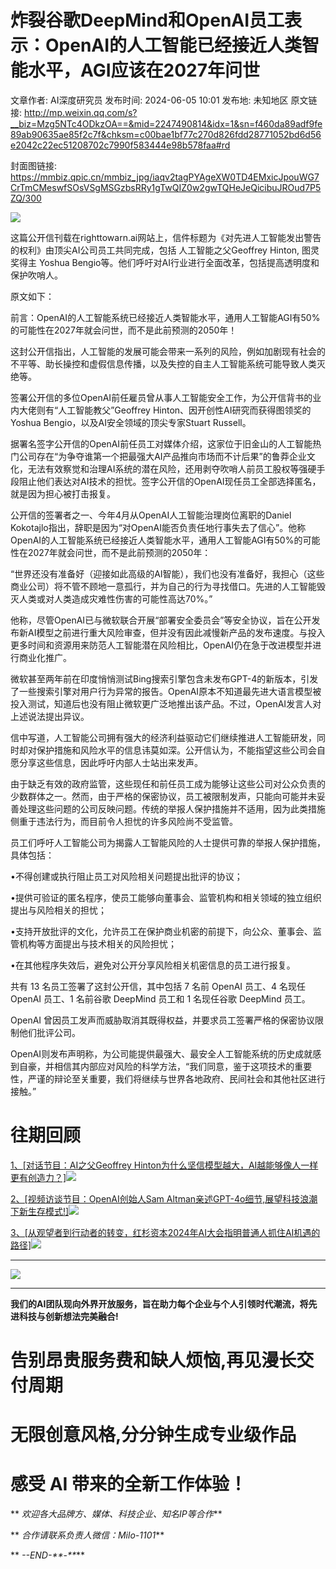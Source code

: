 # 炸裂谷歌DeepMind和OpenAI员工表示：OpenAI的人工智能已经接近人类智能水平，AGI应该在2027年问世

文章作者: AI深度研究员
发布时间: 2024-06-05 10:01
发布地: 未知地区
原文链接: http://mp.weixin.qq.com/s?__biz=Mzg5NTc4ODkzOA==&mid=2247490814&idx=1&sn=f460da89adf9fe89ab90635ae85f2c7f&chksm=c00bae1bf77c270d826fdd28771052bd6d56e2042c22ec51208702c7990f583444e98b578faa#rd

封面图链接: https://mmbiz.qpic.cn/mmbiz_jpg/iaqv2tagPYAgeXW0TD4EMxicJpouWG7CrTmCMeswfSOsVSgMSGzbsRRy1gTwQIZ0w2gwTQHeJeQicibuJROud7P5ZQ/300

![](https://mmbiz.qpic.cn/mmbiz_jpg/iaqv2tagPYAgeXW0TD4EMxicJpouWG7CrTOvR6tNl74K5lcpgEYAbyGM5XrjAJSRpGdQ1Q2XJ20liawDOxx6OnFDA/640?wx_fmt=jpeg)

  

这篇公开信刊载在righttowarn.ai网站上，信件标题为《对先进人工智能发出警告的权利》由顶尖AI公司员工共同完成，包括 人工智能之父Geoffrey
Hinton, 图灵奖得主 Yoshua Bengio等。他们呼吁对AI行业进行全面改革，包括提高透明度和保护吹哨人。

  

原文如下：

前言：OpenAI的人工智能系统已经接近人类智能水平，通用人工智能AGI有50%的可能性在2027年就会问世，而不是此前预测的2050年！

这封公开信指出，人工智能的发展可能会带来一系列的风险，例如加剧现有社会的不平等、助长操控和虚假信息传播，以及失控的自主人工智能系统可能导致人类灭绝等。

  

签署公开信的多位OpenAI前任雇员曾从事人工智能安全工作，为公开信背书的业内大佬则有“人工智能教父”Geoffrey
Hinton、因开创性AI研究而获得图领奖的Yoshua Bengio，以及AI安全领域的顶尖专家Stuart Russell。

  

据署名签字公开信的OpenAI前任员工对媒体介绍，这家位于旧金山的人工智能热门公司存在“为争夺谁第一个把最强大AI产品推向市场而不计后果”的鲁莽企业文化，无法有效察觉和治理AI系统的潜在风险，还用剥夺吹哨人前员工股权等强硬手段阻止他们表达对AI技术的担忧。签字公开信的OpenAI现任员工全部选择匿名，就是因为担心被打击报复。

  

公开信的签署者之一、今年4月从OpenAI人工智能治理岗位离职的Daniel
Kokotajlo指出，辞职是因为“对OpenAI能否负责任地行事失去了信心”。他称OpenAI的人工智能系统已经接近人类智能水平，通用人工智能AGI有50%的可能性在2027年就会问世，而不是此前预测的2050年：

  

“世界还没有准备好（迎接如此高级的AI智能），我们也没有准备好，我担心（这些商业公司）将不管不顾地一意孤行，并为自己的行为寻找借口。先进的人工智能毁灭人类或对人类造成灾难性伤害的可能性高达70%。”

  

他称，尽管OpenAI已与微软联合开展“部署安全委员会”等安全协议，旨在公开发布新AI模型之前进行重大风险审查，但并没有因此减慢新产品的发布速度。与投入更多时间和资源用来防范人工智能潜在风险相比，OpenAI仍在急于改进模型并进行商业化推广。

  

微软甚至两年前在印度悄悄测试Bing搜索引擎包含未发布GPT-4的新版本，引发了一些搜索引擎对用户行为异常的报告。OpenAI原本不知道最先进大语言模型被投入测试，知道后也没有阻止微软更广泛地推出该产品。不过，OpenAI发言人对上述说法提出异议。

  

信中写道，人工智能公司拥有强大的经济利益驱动它们继续推进人工智能研发，同时却对保护措施和风险水平的信息讳莫如深。公开信认为，不能指望这些公司会自愿分享这些信息，因此呼吁内部人士站出来发声。

  

由于缺乏有效的政府监管，这些现任和前任员工成为能够让这些公司对公众负责的少数群体之一。然而，由于严格的保密协议，员工被限制发声，只能向可能并未妥善处理这些问题的公司反映问题。传统的举报人保护措施并不适用，因为此类措施侧重于违法行为，而目前令人担忧的许多风险尚不受监管。

  

员工们呼吁人工智能公司为揭露人工智能风险的人士提供可靠的举报人保护措施，具体包括：

  

•不得创建或执行阻止员工对风险相关问题提出批评的协议；

  

•提供可验证的匿名程序，使员工能够向董事会、监管机构和相关领域的独立组织提出与风险相关的担忧；

  

•支持开放批评的文化，允许员工在保护商业机密的前提下，向公众、董事会、监管机构等方面提出与技术相关的风险担忧；

  

•在其他程序失效后，避免对公开分享风险相关机密信息的员工进行报复。

  

共有 13 名员工签署了这封公开信，其中包括 7 名前 OpenAI 员工、4 名现任 OpenAI 员工、1 名前谷歌 DeepMind 员工和 1
名现任谷歌 DeepMind 员工。

  

OpenAI 曾因员工发声而威胁取消其既得权益，并要求员工签署严格的保密协议限制他们批评公司。

  

OpenAI则发布声明称，为公司能提供最强大、最安全人工智能系统的历史成就感到自豪，并相信其内部应对风险的科学方法，“我们同意，鉴于这项技术的重要性，严谨的辩论至关重要，我们将继续与世界各地政府、民间社会和其他社区进行接触。”

# 往期回顾

[1、[对话节目：AI之父Geoffrey
Hinton为什么坚信模型越大，AI越能够像人一样更有创造力？]![](https://mmbiz.qpic.cn/mmbiz_png/iaqv2tagPYAhKPk3rcVLgIibHkuX1KyLFcic3aA22s6108LbTkM2HYWricduudBdsaiaUVAk8DJW10EOhccghz4rGWA/640?wx_fmt=png&from=appmsg)](https://mp.weixin.qq.com/s?__biz=Mzg5NTc4ODkzOA==&mid=2247490393&idx=1&sn=1f326befbceb9f158ed0a0af4b2500f8&chksm=c00ba9bcf77c20aacd95c53dac49ddb0766d6ac03c00d394a228d32d496d2ed6e8831eb468b8&scene=21#wechat_redirect)

[2、[视频访谈节目：OpenAI创始人Sam
Altman亲述GPT-4o细节,展望科技浪潮下新生存模式!]![](https://mmbiz.qpic.cn/mmbiz_png/iaqv2tagPYAhKPk3rcVLgIibHkuX1KyLFcD7JGXlKhlaqlm5ibOkCpDs5Wradgibs8wp3yGQj9KGHJz3lWYTGWPAKA/640?wx_fmt=png&from=appmsg)](https://mp.weixin.qq.com/s?__biz=Mzg5NTc4ODkzOA==&mid=2247490338&idx=1&sn=56ad0861af3bd36997324913c95cebc8&chksm=c00ba9c7f77c20d12f9b7ecd19e07cc34934a430ce7bcb7206ff939efd5a4382eedcded9b1ec&scene=21#wechat_redirect)

[3、[从观望者到行动者的转变，红杉资本2024年AI大会指明普通人抓住AI机遇的路径]![](https://mmbiz.qpic.cn/mmbiz_png/iaqv2tagPYAhKPk3rcVLgIibHkuX1KyLFcYfwnO0gibLMMSyDqXgxqz5OLugDzhibaxZNYNiaw4nq7VP1pgR4ZwgB6Q/640?wx_fmt=png&from=appmsg)](https://mp.weixin.qq.com/s?__biz=Mzg5NTc4ODkzOA==&mid=2247489090&idx=1&sn=35b4df58a275f7ed62074ec183e28f3c&chksm=c00ba4a7f77c2db193fc8efcd78a3327f3cb92db6b595b26d1bbb9cdbaee0a0d717a2f6f860e&scene=21#wechat_redirect)

* * *

![](https://mmbiz.qpic.cn/mmbiz_png/iaqv2tagPYAhtRhTOjz2QwH4dIlC3YUcYbaicMEwjqQqh06Yhdd7EH3r9wiaMRArLz0a6Zhx6uiaUD7hguPfbY0nAg/640?wx_fmt=png&from=appmsg)

****

**我们的AI团队现向外界开放服务，旨在助力每个企业与个人引领时代潮流，将先进科技与创新想法完美融合!**

#  告别昂贵服务费和缺人烦恼,再见漫长交付周期

# 无限创意风格,分分钟生成专业级作品

# 感受 AI 带来的全新工作体验！

** _欢迎各大品牌方、媒体、科技企业、知名IP等合作_**

** _合作请联系负责人微信：Milo-1101_**

** _\--END-**_-_**_**


